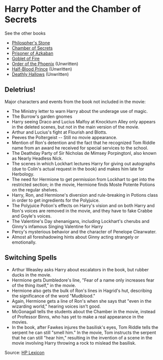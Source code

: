 # Harry Potter and the Chamber of Secrets

See the other books

- [Philospher's Stone](book-1.md)
- [Chamber of Secrets](book-2.md)
- [Prisoner of Azkaban](book-3.md)
- [Goblet of Fire](book-4.md)
- [Order of the Phoenix](book-5.md) (Unwritten)
- [Half-Blood Prince](book-6.md) (Unwritten)
- [Deathly Hallows](book-7.md) (Unwritten)

## Deletrius!

Major characters and events from the book not included in the movie:

- The Ministry letter to warn Harry about the underage use of magic.
- The Burrow's garden gnomes
- Harry seeing Draco and Lucius Malfoy at Knockturn Alley only appears in the deleted scenes, but not in the main version of the movie.
- Arthur and Lucius's fight at Flourish and Blotts.
- Peeves the Poltergeist -- Still no movie appearance.
- Mention of Ron's detention and the fact that he recognized Tom Riddle name from an award he received for special services to the school.
- The Deathday Party of Sir Nicholas de Mimsey Porpingtonl, also known as Nearly Headless Nick.
- The scenes in which Lockhart lectures Harry for giving out autographs (due to Colin's actual request in the book) and makes him late for Herbology.
- The need for Hermione to get permission from Lockhart to get into the restricted section; in the movie, Hermione finds Moste Potente Potions on the regular shelves.
- Harry, Ron, and Hermione's diversion and rule-breaking in Potions class in order to get ingredients for the Polyjuice.
- The Polyjuice Potion's effects on Harry's vision and on both Harry and Ron's voices are removed in the movie, and they have to fake Crabbe and Goyle's voices.
- The Valentine's Day shenanigans, including Lockhart's cherubs and Ginny's infamous Singing Valentine for Harry
- Percy's mysterious behavior and the character of Penelope Clearwater.
- Almost all foreshadowing hints about Ginny acting strangely or emotionally.

## Switching Spells

- Arthur Weasley asks Harry about escalators in the book, but rubber ducks in the movie.
- Hermione gets Dumbledore's line, "Fear of a name only increases fear of the thing itself," in the movie.
- Hermione also gets the bulk of Ron's lines in Hagrid's hut, describing the significance of the word "Mudblood."
- Again, Hermione gets a line of Ron's when she says that "even in the wizarding world," hearing voices isn't good.
- McGonagall tells the students about the Chamber in the movie, instead of Professor Binns, who has yet to make a real appearance in the movies.
- In the book, after Fawkes injures the basilisk's eyes, Tom Riddle tells the serpent he can still "smell him." In the movie, Tom instructs the serpent that he can still "hear him," resulting in the invention of a scene in the movie involving Harry throwing a rock to mislead the basilisk.


Source: [HP Lexicon](https://web.archive.org/web/20031220160024/http://www.hp-lexicon.org/film2_changes.html)
